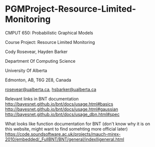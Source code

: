 # PGMProject-Resource-Limited-Monitoring
CMPUT 650: Probabilistic Graphical Models

Course Project: Resource Limited Monitoring

Cody Rosevear, Hayden Barker

Department Of Computing Science

University Of Alberta

Edmonton, AB, T6G 2E8, Canada

rosevear@ualberta.ca, hsbarker@ualberta.ca

Relevant links in BNT documentation
http://bayesnet.github.io/bnt/docs/usage.html#basics
http://bayesnet.github.io/bnt/docs/usage.html#gaussian
http://bayesnet.github.io/bnt/docs/usage_dbn.html#spec

What looks like function documentation for BNT (don't know why it is on this website, might want to find somehting more official later)
https://code.soundsoftware.ac.uk/projects/mauch-mirex-2010/embedded/_FullBNT/BNT/general/indexlligeneral.html
